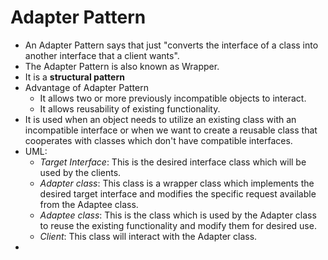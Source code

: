 # Adapter Pattern
- An Adapter Pattern says that just "converts the interface of a class into another interface that a client wants".
- The Adapter Pattern is also known as Wrapper.
- It is a **structural pattern**
- Advantage of Adapter Pattern
    - It allows two or more previously incompatible objects to interact.
    - It allows reusability of existing functionality.
- It is used when an object needs to utilize an existing class with an incompatible interface or when we want to create a reusable class that cooperates with classes which don't have compatible interfaces. 
- UML:
    - _Target Interface_: This is the desired interface class which will be used by the clients.
    - _Adapter class_: This class is a wrapper class which implements the desired target interface and modifies the specific request available from the Adaptee class.
    - _Adaptee class_: This is the class which is used by the Adapter class to reuse the existing functionality and modify them for desired use.
    - _Client_: This class will interact with the Adapter class.
- 

